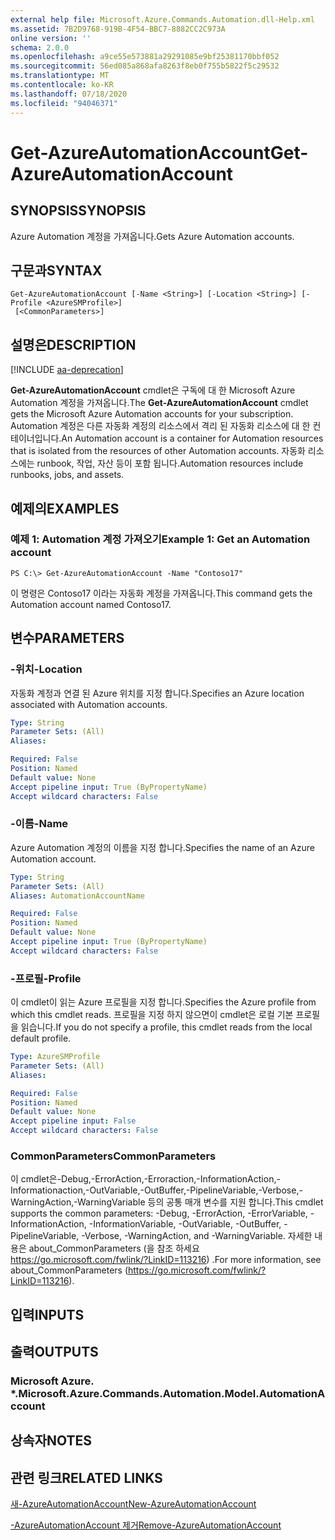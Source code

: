 ```yaml
---
external help file: Microsoft.Azure.Commands.Automation.dll-Help.xml
ms.assetid: 7B2D9768-919B-4F54-BBC7-8882CC2C973A
online version: ''
schema: 2.0.0
ms.openlocfilehash: a9ce55e573881a29291085e9bf25381170bbf052
ms.sourcegitcommit: 56ed085a868afa8263f8eb0f755b5822f5c29532
ms.translationtype: MT
ms.contentlocale: ko-KR
ms.lasthandoff: 07/18/2020
ms.locfileid: "94046371"
---
```

# <span data-ttu-id="1bae9-101">Get-AzureAutomationAccount</span><span class="sxs-lookup"><span data-stu-id="1bae9-101">Get-AzureAutomationAccount</span></span>

## <span data-ttu-id="1bae9-102">SYNOPSIS</span><span class="sxs-lookup"><span data-stu-id="1bae9-102">SYNOPSIS</span></span>

<span data-ttu-id="1bae9-103">Azure Automation 계정을 가져옵니다.</span><span class="sxs-lookup"><span data-stu-id="1bae9-103">Gets Azure Automation accounts.</span></span>

## <span data-ttu-id="1bae9-104">구문과</span><span class="sxs-lookup"><span data-stu-id="1bae9-104">SYNTAX</span></span>

```
Get-AzureAutomationAccount [-Name <String>] [-Location <String>] [-Profile <AzureSMProfile>]
 [<CommonParameters>]
```

## <span data-ttu-id="1bae9-105">설명은</span><span class="sxs-lookup"><span data-stu-id="1bae9-105">DESCRIPTION</span></span>

[!INCLUDE [aa-deprecation](../include/aa-deprecation.md)]

<span data-ttu-id="1bae9-106">**Get-AzureAutomationAccount** cmdlet은 구독에 대 한 Microsoft Azure Automation 계정을 가져옵니다.</span><span class="sxs-lookup"><span data-stu-id="1bae9-106">The **Get-AzureAutomationAccount** cmdlet gets the Microsoft Azure Automation accounts for your subscription.</span></span>
<span data-ttu-id="1bae9-107">Automation 계정은 다른 자동화 계정의 리소스에서 격리 된 자동화 리소스에 대 한 컨테이너입니다.</span><span class="sxs-lookup"><span data-stu-id="1bae9-107">An Automation account is a container for Automation resources that is isolated from the resources of other Automation accounts.</span></span>
<span data-ttu-id="1bae9-108">자동화 리소스에는 runbook, 작업, 자산 등이 포함 됩니다.</span><span class="sxs-lookup"><span data-stu-id="1bae9-108">Automation resources include runbooks, jobs, and assets.</span></span>

## <span data-ttu-id="1bae9-109">예제의</span><span class="sxs-lookup"><span data-stu-id="1bae9-109">EXAMPLES</span></span>

### <span data-ttu-id="1bae9-110">예제 1: Automation 계정 가져오기</span><span class="sxs-lookup"><span data-stu-id="1bae9-110">Example 1: Get an Automation account</span></span>
```
PS C:\> Get-AzureAutomationAccount -Name "Contoso17"
```

<span data-ttu-id="1bae9-111">이 명령은 Contoso17 이라는 자동화 계정을 가져옵니다.</span><span class="sxs-lookup"><span data-stu-id="1bae9-111">This command gets the Automation account named Contoso17.</span></span>

## <span data-ttu-id="1bae9-112">변수</span><span class="sxs-lookup"><span data-stu-id="1bae9-112">PARAMETERS</span></span>

### <span data-ttu-id="1bae9-113">-위치</span><span class="sxs-lookup"><span data-stu-id="1bae9-113">-Location</span></span>
<span data-ttu-id="1bae9-114">자동화 계정과 연결 된 Azure 위치를 지정 합니다.</span><span class="sxs-lookup"><span data-stu-id="1bae9-114">Specifies an Azure location associated with Automation accounts.</span></span>

```yaml
Type: String
Parameter Sets: (All)
Aliases: 

Required: False
Position: Named
Default value: None
Accept pipeline input: True (ByPropertyName)
Accept wildcard characters: False
```

### <span data-ttu-id="1bae9-115">-이름</span><span class="sxs-lookup"><span data-stu-id="1bae9-115">-Name</span></span>
<span data-ttu-id="1bae9-116">Azure Automation 계정의 이름을 지정 합니다.</span><span class="sxs-lookup"><span data-stu-id="1bae9-116">Specifies the name of an Azure Automation account.</span></span>

```yaml
Type: String
Parameter Sets: (All)
Aliases: AutomationAccountName

Required: False
Position: Named
Default value: None
Accept pipeline input: True (ByPropertyName)
Accept wildcard characters: False
```

### <span data-ttu-id="1bae9-117">-프로필</span><span class="sxs-lookup"><span data-stu-id="1bae9-117">-Profile</span></span>
<span data-ttu-id="1bae9-118">이 cmdlet이 읽는 Azure 프로필을 지정 합니다.</span><span class="sxs-lookup"><span data-stu-id="1bae9-118">Specifies the Azure profile from which this cmdlet reads.</span></span>
<span data-ttu-id="1bae9-119">프로필을 지정 하지 않으면이 cmdlet은 로컬 기본 프로필을 읽습니다.</span><span class="sxs-lookup"><span data-stu-id="1bae9-119">If you do not specify a profile, this cmdlet reads from the local default profile.</span></span>

```yaml
Type: AzureSMProfile
Parameter Sets: (All)
Aliases: 

Required: False
Position: Named
Default value: None
Accept pipeline input: False
Accept wildcard characters: False
```

### <span data-ttu-id="1bae9-120">CommonParameters</span><span class="sxs-lookup"><span data-stu-id="1bae9-120">CommonParameters</span></span>
<span data-ttu-id="1bae9-121">이 cmdlet은-Debug,-ErrorAction,-Erroraction,-InformationAction,-Informationaction,-OutVariable,-OutBuffer,-PipelineVariable,-Verbose,-WarningAction,-WarningVariable 등의 공통 매개 변수를 지원 합니다.</span><span class="sxs-lookup"><span data-stu-id="1bae9-121">This cmdlet supports the common parameters: -Debug, -ErrorAction, -ErrorVariable, -InformationAction, -InformationVariable, -OutVariable, -OutBuffer, -PipelineVariable, -Verbose, -WarningAction, and -WarningVariable.</span></span> <span data-ttu-id="1bae9-122">자세한 내용은 about_CommonParameters (을 참조 하세요 https://go.microsoft.com/fwlink/?LinkID=113216) .</span><span class="sxs-lookup"><span data-stu-id="1bae9-122">For more information, see about_CommonParameters (https://go.microsoft.com/fwlink/?LinkID=113216).</span></span>

## <span data-ttu-id="1bae9-123">입력</span><span class="sxs-lookup"><span data-stu-id="1bae9-123">INPUTS</span></span>

## <span data-ttu-id="1bae9-124">출력</span><span class="sxs-lookup"><span data-stu-id="1bae9-124">OUTPUTS</span></span>

### <span data-ttu-id="1bae9-125">Microsoft Azure. \*.</span><span class="sxs-lookup"><span data-stu-id="1bae9-125">Microsoft.Azure.Commands.Automation.Model.AutomationAccount</span></span>

## <span data-ttu-id="1bae9-126">상속자</span><span class="sxs-lookup"><span data-stu-id="1bae9-126">NOTES</span></span>

## <span data-ttu-id="1bae9-127">관련 링크</span><span class="sxs-lookup"><span data-stu-id="1bae9-127">RELATED LINKS</span></span>

[<span data-ttu-id="1bae9-128">새-AzureAutomationAccount</span><span class="sxs-lookup"><span data-stu-id="1bae9-128">New-AzureAutomationAccount</span></span>](./New-AzureAutomationAccount.md)

[<span data-ttu-id="1bae9-129">-AzureAutomationAccount 제거</span><span class="sxs-lookup"><span data-stu-id="1bae9-129">Remove-AzureAutomationAccount</span></span>](./Remove-AzureAutomationAccount.md)


